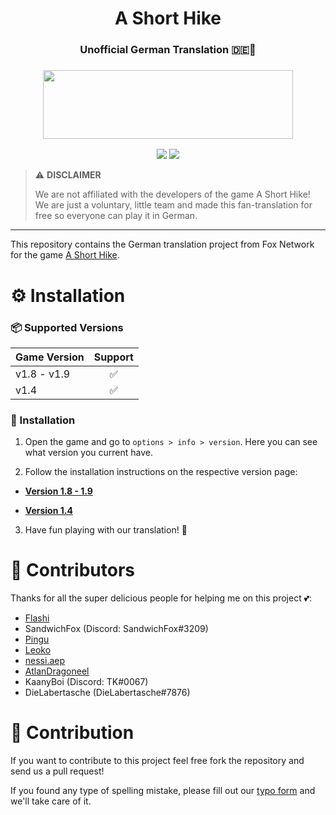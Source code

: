 <h1 align="center">
A Short Hike<h3 align="center">Unofficial German Translation 🇩🇪🍂</h3>
</h1>
<h3 align="center">
<center><img src="https://user-images.githubusercontent.com/37185496/166147359-e2f7d7ff-cd4e-459c-905e-b7aabdc9e15a.gif" width="400" height="110"></center>

</h3>

<p align="center">
<a href="https://discord.fuly.network"><img src="https://discord.com/api/guilds/140214677257977856/widget.png?style=shield"></a>
<a href="https://github.com/Fox-Network/ashorthike-translation-de/releases/latest"><img src="https://img.shields.io/github/v/release/Fox-Network/ashorthike-translation-de"></a>
</p>

> ⚠️ **DISCLAIMER**
> 
> We are not affiliated with the developers of the game A Short Hike! We are just a voluntary, little team and made this fan-translation for free so everyone can play it in German.

----

This repository contains the German translation project from Fox Network for the game [A Short Hike](https://ashorthike.com/).

# ⚙ Installation

### 📦 Supported Versions

| Game Version | Support |
| --- | :---: |
| v1.8 - v1.9 | ✅ |
| v1.4 | ✅ |

### 🔧 Installation

1. Open the game and go to `options > info > version`. Here you can see what version you current have.

2. Follow the installation instructions on the  respective version page:

- **[Version 1.8 - 1.9](https://github.com/Fox-Network/ashorthike-translation-de/tree/v1.8-v1.9)**

- **[Version 1.4](https://github.com/Fox-Network/ashorthike-translation-de/tree/v1.4)**

3. Have fun playing with our translation! 🍂

# 👥 Contributors

Thanks for all the super delicious people for helping me on this project 💕:

- [Flashi](https://www.youtube.com/c/flashiflasche)
- SandwichFox (Discord: SandwichFox#3209)
- [Pingu](https://www.youtube.com/channel/UCq9YqBjl373a2icwBNmj8zg)
- [Leoko](https://github.com/DevLeoko)
- [nessi.aep](https://www.youtube.com/channel/UCUsfi2q4pj1fbzreTlNTWdg)
- [AtlanDragoneel](https://twitter.com/atlandragoneel)
- KaanyBoi (Discord: TK#0067)
- DieLabertasche (DieLabertasche#7876)

# 👏 Contribution

If you want to contribute to this project feel free fork the repository and send us a pull request!

If you found any type of spelling mistake, please fill out our [typo form](https://forms.fuly.network/ashorthike-translation-typo) and we'll take care of it.